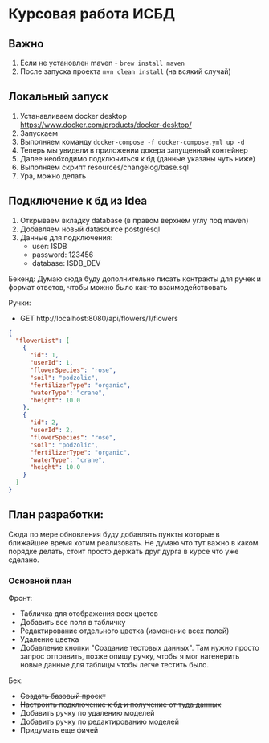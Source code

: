 # Курсовая работа ИСБД

## Важно
1) Если не установлен maven - `brew install maven`
2) После запуска проекта `mvn clean install` (на всякий случай)

## Локальный запуск
1) Устанавливаем docker desktop https://www.docker.com/products/docker-desktop/
2) Запускаем
3) Выполняем команду `docker-compose -f docker-compose.yml up -d`
4) Теперь мы увидели в приложении докера запущенный контейнер
5) Далее необходимо подключиться к бд (данные указаны чуть ниже)
6) Выполняем скрипт resources/changelog/base.sql
7) Ура, можно делать

## Подключение к бд из Idea
1) Открываем вкладку database (в правом верхнем углу под maven)
2) Добавляем новый datasource postgresql
3) Данные для подключения:
   - user: ISDB
   - password: 123456
   - database: ISDB_DEV

Бекенд:
Думаю сюда буду дополнительно писать контракты для ручек и формат ответов,
чтобы можно было как-то взаимодействовать

Ручки:

- GET http://localhost:8080/api/flowers/1/flowers

```json
{
  "flowerList": [
    {
      "id": 1,
      "userId": 1,
      "flowerSpecies": "rose",
      "soil": "podzolic",
      "fertilizerType": "organic",
      "waterType": "crane",
      "height": 10.0
    },
    {
      "id": 2,
      "userId": 2,
      "flowerSpecies": "rose",
      "soil": "podzolic",
      "fertilizerType": "organic",
      "waterType": "crane",
      "height": 10.0
    }
  ]
}
```

## План разработки:
Сюда по мере обновления буду добавлять пункты которые в ближайшее время хотим реализовать. Не думаю что тут важно в
каком порядке делать, стоит просто держать друг дурга в курсе что уже сделано.

### Основной план

Фронт:
- ~~Табличка для отображения всех цветов~~
- Добавить все поля в табличку
- Редактирование отдельного цветка (изменение всех полей)
- Удаление цветка
- Добавление кнопки "Создание тестовых данных". Там нужно просто запрос отправить, позже опишу ручку, чтобы я мог
нагенерить новые данные для таблицы чтобы легче тестить было.

Бек:
- ~~Создать базовый проект~~
- ~~Настроить подключение к бд и получение от туда данных~~
- Добавить ручку по удалению моделей
- Добавить ручку по редактированию моделей
- Придумать еще фичей